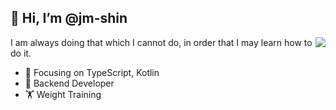 ## 👋 Hi, I’m @jm-shin

<img align="right" src="https://github-readme-stats.vercel.app/api?username=jm-shin&count_private=true&show_icons=true&bg_color=00000000&hide_title=true&hide_border=true&theme=merko" />

I am always doing that which I cannot do, in order that I may learn how to do it.
- :orange_book: Focusing on TypeScript, Kotlin
- :hammer: Backend Developer
- :weight_lifting: Weight Training
